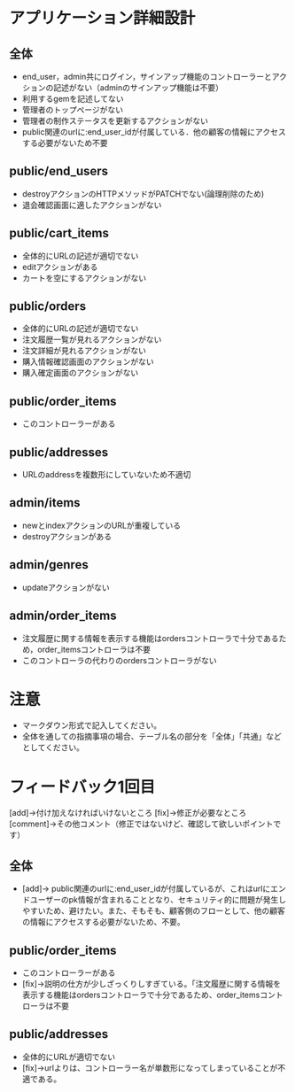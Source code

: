 # アプリケーション詳細設計
## 全体
- end_user，admin共にログイン，サインアップ機能のコントローラーとアクションの記述がない（adminのサインアップ機能は不要）
- 利用するgemを記述してない
- 管理者のトップページがない
- 管理者の制作ステータスを更新するアクションがない
- public関連のurlに:end_user_idが付属している．他の顧客の情報にアクセスする必要がないため不要

## public/end_users
- destroyアクションのHTTPメソッドがPATCHでない(論理削除のため)
- 退会確認画面に適したアクションがない

## public/cart_items
- 全体的にURLの記述が適切でない
- editアクションがある
- カートを空にするアクションがない

## public/orders
- 全体的にURLの記述が適切でない
- 注文履歴一覧が見れるアクションがない
- 注文詳細が見れるアクションがない
- 購入情報確認画面のアクションがない
- 購入確定画面のアクションがない

## public/order_items
- このコントローラーがある

## public/addresses
- URLのaddressを複数形にしていないため不適切

## admin/items
- newとindexアクションのURLが重複している
- destroyアクションがある

## admin/genres
- updateアクションがない

## admin/order_items
- 注文履歴に関する情報を表示する機能はordersコントローラで十分であるため，order_itemsコントローラは不要
- このコントローラの代わりのordersコントローラがない


# 注意
* マークダウン形式で記入してください。
* 全体を通しての指摘事項の場合、テーブル名の部分を「全体」「共通」などとしてください。

# フィードバック1回目
[add]→付け加えなければいけないところ
[fix]→修正が必要なところ
[comment]→その他コメント（修正ではないけど、確認して欲しいポイントです）

## 全体
- [add]→ public関連のurlに:end_user_idが付属しているが、これはurlにエンドユーザーのpk情報が含まれることとなり、セキュリティ的に問題が発生しやすいため、避けたい。また、そもそも、顧客側のフローとして、他の顧客の情報にアクセスする必要がないため、不要。


## public/order_items
- このコントローラーがある
- [fix]→説明の仕方が少しざっくりしすぎている。「注文履歴に関する情報を表示する機能はordersコントローラで十分であるため、order_itemsコントローラは不要

## public/addresses
- 全体的にURLが適切でない
- [fix]→urlよりは、コントローラー名が単数形になってしまっていることが不適である。
